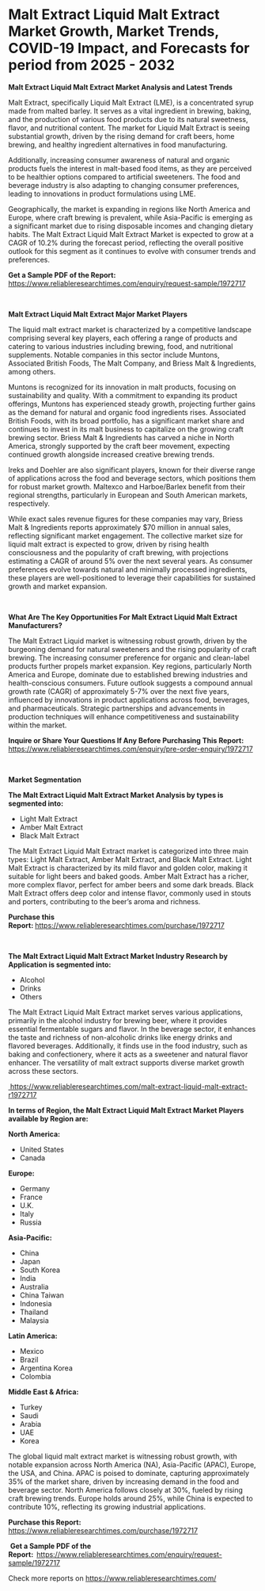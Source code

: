 <p><h1>Malt Extract Liquid Malt Extract Market Growth, Market Trends, COVID-19 Impact, and Forecasts for period from 2025 - 2032</h1></p><p><strong>Malt Extract Liquid Malt Extract Market Analysis and Latest Trends</strong></p>
<p><p>Malt Extract, specifically Liquid Malt Extract (LME), is a concentrated syrup made from malted barley. It serves as a vital ingredient in brewing, baking, and the production of various food products due to its natural sweetness, flavor, and nutritional content. The market for Liquid Malt Extract is seeing substantial growth, driven by the rising demand for craft beers, home brewing, and healthy ingredient alternatives in food manufacturing. </p><p>Additionally, increasing consumer awareness of natural and organic products fuels the interest in malt-based food items, as they are perceived to be healthier options compared to artificial sweeteners. The food and beverage industry is also adapting to changing consumer preferences, leading to innovations in product formulations using LME. </p><p>Geographically, the market is expanding in regions like North America and Europe, where craft brewing is prevalent, while Asia-Pacific is emerging as a significant market due to rising disposable incomes and changing dietary habits. The Malt Extract Liquid Malt Extract Market is expected to grow at a CAGR of 10.2% during the forecast period, reflecting the overall positive outlook for this segment as it continues to evolve with consumer trends and preferences.</p></p>
<p><strong>Get a Sample PDF of the Report:&nbsp;</strong> <a href="https://www.reliableresearchtimes.com/enquiry/request-sample/1972717?utm_campaign=3358&utm_medium=2&utm_source=Github&utm_content=ia&utm_term=07042025&utm_id=malt-extract-liquid-malt-extract">https://www.reliableresearchtimes.com/enquiry/request-sample/1972717</a></p>
<p>&nbsp;</p>
<p><strong>Malt Extract Liquid Malt Extract Major Market Players</strong></p>
<p><p>The liquid malt extract market is characterized by a competitive landscape comprising several key players, each offering a range of products and catering to various industries including brewing, food, and nutritional supplements. Notable companies in this sector include Muntons, Associated British Foods, The Malt Company, and Briess Malt & Ingredients, among others.</p><p>Muntons is recognized for its innovation in malt products, focusing on sustainability and quality. With a commitment to expanding its product offerings, Muntons has experienced steady growth, projecting further gains as the demand for natural and organic food ingredients rises. Associated British Foods, with its broad portfolio, has a significant market share and continues to invest in its malt business to capitalize on the growing craft brewing sector. Briess Malt & Ingredients has carved a niche in North America, strongly supported by the craft beer movement, expecting continued growth alongside increased creative brewing trends.</p><p>Ireks and Doehler are also significant players, known for their diverse range of applications across the food and beverage sectors, which positions them for robust market growth. Maltexco and Harboe/Barlex benefit from their regional strengths, particularly in European and South American markets, respectively.</p><p>While exact sales revenue figures for these companies may vary, Briess Malt & Ingredients reports approximately $70 million in annual sales, reflecting significant market engagement. The collective market size for liquid malt extract is expected to grow, driven by rising health consciousness and the popularity of craft brewing, with projections estimating a CAGR of around 5% over the next several years. As consumer preferences evolve towards natural and minimally processed ingredients, these players are well-positioned to leverage their capabilities for sustained growth and market expansion.</p></p>
<p>&nbsp;</p>
<p><strong>What Are The Key Opportunities For Malt Extract Liquid Malt Extract Manufacturers?</strong></p>
<p><p>The Malt Extract Liquid market is witnessing robust growth, driven by the burgeoning demand for natural sweeteners and the rising popularity of craft brewing. The increasing consumer preference for organic and clean-label products further propels market expansion. Key regions, particularly North America and Europe, dominate due to established brewing industries and health-conscious consumers. Future outlook suggests a compound annual growth rate (CAGR) of approximately 5-7% over the next five years, influenced by innovations in product applications across food, beverages, and pharmaceuticals. Strategic partnerships and advancements in production techniques will enhance competitiveness and sustainability within the market.</p></p>
<p><strong>Inquire or Share Your Questions If Any Before Purchasing This Report:</strong> <a href="https://www.reliableresearchtimes.com/enquiry/pre-order-enquiry/1972717?utm_campaign=3358&utm_medium=2&utm_source=Github&utm_content=ia&utm_term=07042025&utm_id=malt-extract-liquid-malt-extract">https://www.reliableresearchtimes.com/enquiry/pre-order-enquiry/1972717</a></p>
<p>&nbsp;</p>
<p><strong>Market Segmentation</strong></p>
<p><strong>The Malt Extract Liquid Malt Extract Market Analysis by types is segmented into:</strong></p>
<p><ul><li>Light Malt Extract</li><li>Amber Malt Extract</li><li>Black Malt Extract</li></ul></p>
<p><p>The Malt Extract Liquid Malt Extract market is categorized into three main types: Light Malt Extract, Amber Malt Extract, and Black Malt Extract. Light Malt Extract is characterized by its mild flavor and golden color, making it suitable for light beers and baked goods. Amber Malt Extract has a richer, more complex flavor, perfect for amber beers and some dark breads. Black Malt Extract offers deep color and intense flavor, commonly used in stouts and porters, contributing to the beer’s aroma and richness.</p></p>
<p><strong>Purchase this Report:&nbsp;</strong><a href="https://www.reliableresearchtimes.com/purchase/1972717?utm_campaign=3358&utm_medium=2&utm_source=Github&utm_content=ia&utm_term=07042025&utm_id=malt-extract-liquid-malt-extract">https://www.reliableresearchtimes.com/purchase/1972717</a></p>
<p>&nbsp;</p>
<p><strong>The Malt Extract Liquid Malt Extract Market Industry Research by Application is segmented into:</strong></p>
<p><ul><li>Alcohol</li><li>Drinks</li><li>Others</li></ul></p>
<p><p>The Malt Extract Liquid Malt Extract market serves various applications, primarily in the alcohol industry for brewing beer, where it provides essential fermentable sugars and flavor. In the beverage sector, it enhances the taste and richness of non-alcoholic drinks like energy drinks and flavored beverages. Additionally, it finds use in the food industry, such as baking and confectionery, where it acts as a sweetener and natural flavor enhancer. The versatility of malt extract supports diverse market growth across these sectors.</p></p>
<p><a href="https://www.reliableresearchtimes.com/malt-extract-liquid-malt-extract-r1972717?utm_campaign=3358&utm_medium=2&utm_source=Github&utm_content=ia&utm_term=07042025&utm_id=malt-extract-liquid-malt-extract">&nbsp;https://www.reliableresearchtimes.com/malt-extract-liquid-malt-extract-r1972717</a></p>
<p><strong>In terms of Region, the Malt Extract Liquid Malt Extract Market Players available by Region are:</strong></p>
<p>
    <p> <strong> North America: </strong>
        <ul>
            <li>United States</li>
            <li>Canada</li>
        </ul>
        </p> 
    <p> <strong> Europe: </strong>
        <ul>
            <li>Germany</li>
            <li>France</li>
            <li>U.K.</li>
            <li>Italy</li>
            <li>Russia</li>
        </ul>
        </p> 
    <p> <strong> Asia-Pacific: </strong>
        <ul>
            <li>China</li>
            <li>Japan</li>
            <li>South Korea</li>
            <li>India</li>
            <li>Australia</li>
            <li>China Taiwan</li>
            <li>Indonesia</li>
            <li>Thailand</li>
            <li>Malaysia</li>
        </ul>
        </p> 
    <p> <strong> Latin America: </strong>
        <ul>
            <li>Mexico</li>
            <li>Brazil</li>
            <li>Argentina Korea</li>
            <li>Colombia</li>
        </ul>
        </p> 
    <p> <strong> Middle East & Africa: </strong>
        <ul>
            <li>Turkey</li>
            <li>Saudi</li>
            <li>Arabia</li>
            <li>UAE</li>
            <li>Korea</li>
        </ul>
    </p>
    </p>
<p><p>The global liquid malt extract market is witnessing robust growth, with notable expansion across North America (NA), Asia-Pacific (APAC), Europe, the USA, and China. APAC is poised to dominate, capturing approximately 35% of the market share, driven by increasing demand in the food and beverage sector. North America follows closely at 30%, fueled by rising craft brewing trends. Europe holds around 25%, while China is expected to contribute 10%, reflecting its growing industrial applications.</p></p>
<p><strong>Purchase this Report: </strong><a href="https://www.reliableresearchtimes.com/purchase/1972717?utm_campaign=3358&utm_medium=2&utm_source=Github&utm_content=ia&utm_term=07042025&utm_id=malt-extract-liquid-malt-extract">https://www.reliableresearchtimes.com/purchase/1972717</a></p>
<p>&nbsp;<strong>Get a Sample PDF of the Report:&nbsp;&nbsp;</strong><a href="https://www.reliableresearchtimes.com/enquiry/request-sample/1972717?utm_campaign=3358&utm_medium=2&utm_source=Github&utm_content=ia&utm_term=07042025&utm_id=malt-extract-liquid-malt-extract">https://www.reliableresearchtimes.com/enquiry/request-sample/1972717</a></p>
<p><strong></strong></p>
<p>Check more reports on <a href="https://www.reliableresearchtimes.com/?utm_campaign=3358&utm_medium=2&utm_source=Github&utm_content=ia&utm_term=07042025&utm_id=malt-extract-liquid-malt-extract">https://www.reliableresearchtimes.com/</a></p>